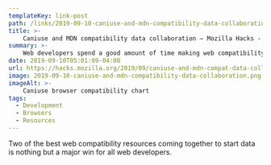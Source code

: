 ```yaml
---
templateKey: link-post
path: /links/2019-09-10-caniuse-and-mdn-compatibility-data-collaboration
title: >-
    Caniuse and MDN compatibility data collaboration – Mozilla Hacks - the Web developer blog
summary: >-
    Web developers spend a good amount of time making web compatibility decisions. Deciding whether or not to use a web platform feature often depends on its availability in web browsers. A brief history of compatibility data 
date: 2019-09-10T05:01:09-04:00
url: https://hacks.mozilla.org/2019/09/caniuse-and-mdn-compat-data-collaboration/
image: 2019-09-10-caniuse-and-mdn-compatibility-data-collaboration.png
imageAlt: >-
    Caniuse browser compatibility chart
tags:
  - Development
  - Browsers
  - Resources
---
```

Two of the best web compatibility resources coming together to start data is nothing but a major win for all web developers.